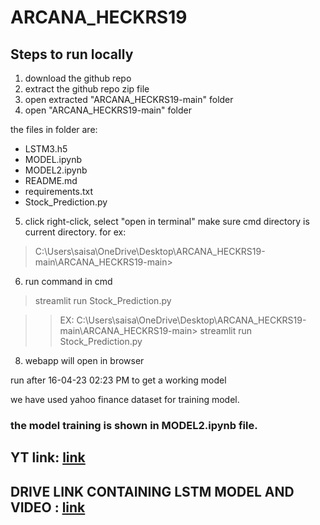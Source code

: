 # ARCANA_HECKRS19


## Steps to run locally
1. download the github repo
2. extract the github repo zip file
3. open extracted "ARCANA_HECKRS19-main" folder
4. open  "ARCANA_HECKRS19-main" folder

the files in folder are:
* LSTM3.h5
* MODEL.ipynb
* MODEL2.ipynb
* README.md
* requirements.txt
* Stock_Prediction.py

5. click right-click, select "open in terminal"
make sure cmd directory is current directory.
for ex:
> C:\Users\saisa\OneDrive\Desktop\ARCANA_HECKRS19-main\ARCANA_HECKRS19-main>
6. run command in cmd
> streamlit run Stock_Prediction.py

>> EX:
>> C:\Users\saisa\OneDrive\Desktop\ARCANA_HECKRS19-main\ARCANA_HECKRS19-main> streamlit run Stock_Prediction.py
8. webapp will open in browser


run after 16-04-23 02:23 PM to get a working model

we have used yahoo finance dataset for training model.

### the model training is shown in MODEL2.ipynb file.

## YT link: [link](https://www.youtube.com/watch?v=KEysc6UFXh4)
## DRIVE LINK CONTAINING LSTM MODEL AND VIDEO : [link](https://drive.google.com/drive/folders/1I55faOPrehzJ-H41wykgdY3fpnjhbuFp) 
